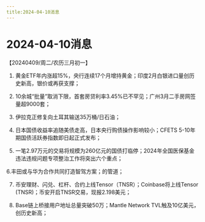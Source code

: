 ```yaml
---
title:2024-04-10消息
---
```

# 2024-04-10消息
【20240409/周二/农历三月初一】
1. 黄金ETF年内涨超15%，央行连续17个月增持黄金；印度2月白银进口量创历史新高，银价或再获支撑；

2. 10余城“批量”取消下限，首套房贷利率3.45%已不罕见；广州3月二手房网签量超9000套；

3. 伊拉克正修复向土耳其输送35万桶/日石油；

4. 日本国债收益率追随美债走高，日本央行购债操作影响较小；CFETS 5-10年期国债活跃券指数即日起正式发布；

5. 一笔2.97万元的交易将规模为260亿元的国债打临停；2024年全国医保基金违法违规问题专项整治工作将突出六个重点；

6.丰田或与华为合作共同打造智驾方案；的管道；

7. 币安理财、闪兑、杠杆、合约上线Tensor（TNSR）；Coinbase将上线Tensor (TNSR)；币安开启TNSR交易，现报2.198美元；

8. Base链上桥接用户地址总量突破50万；Mantle Network TVL触及10亿美元，创历史新高；